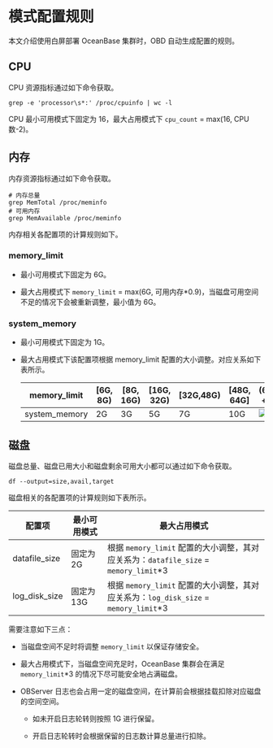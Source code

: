 # 模式配置规则

本文介绍使用白屏部署 OceanBase 集群时，OBD 自动生成配置的规则。

## CPU

CPU 资源指标通过如下命令获取。

```shell
grep -e 'processor\s*:' /proc/cpuinfo | wc -l
```

CPU 最小可用模式下固定为 16，最大占用模式下 `cpu_count` = max(16, CPU 数-2)。

## 内存

内存资源指标通过如下命令获取。

```shell
# 内存总量
grep MemTotal /proc/meminfo
# 可用内存
grep MemAvailable /proc/meminfo
```

内存相关各配置项的计算规则如下。

### memory_limit

* 最小可用模式下固定为 6G。

* 最大占用模式下 `memory_limit` = max(6G, 可用内存*0.9)，当磁盘可用空间不足的情况下会被重新调整，最小值为 6G。

### system_memory

* 最小可用模式下固定为 1G。

* 最大占用模式下该配置项根据 memory_limit 配置的大小调整。对应关系如下表所示。
  
  | memory_limit  | [6G, 8G) | [8G, 16G) | [16G, 32G) | [32G,48G) | [48G, 64G] | (64G, +∞) |
  |---------------|----------|-----------|------------|-----------|------------|-----------|
  | system_memory |  2G      |  3G       |  5G        |  7G       |  10G       | ![1](https://obbusiness-private.oss-cn-shanghai.aliyuncs.com/doc/img/obd/V2.1.0/zh-CN/10.configure-rules-01.png)       |

## 磁盘

磁盘总量、磁盘已用大小和磁盘剩余可用大小都可以通过如下命令获取。

```shell
df --output=size,avail,target
```

磁盘相关的各配置项的计算规则如下表所示。

|  配置项      |  最小可用模式  |  最大占用模式 |
|---------------|---------------|--------------|
| datafile_size | 固定为 2G   | 根据 `memory_limit` 配置的大小调整，其对应关系为：`datafile_size` = `memory_limit`*3 |
| log_disk_size | 固定为 13G   | 根据 `memory_limit` 配置的大小调整，其对应关系为：`log_disk_size` = `memory_limit`*3 |

需要注意如下三点：

* 当磁盘空间不足时将调整 `memory_limit` 以保证存储安全。

* 最大占用模式下，当磁盘空间充足时，OceanBase 集群会在满足 `memory_limit`*3 的情况下尽可能安全地占满磁盘。

* OBServer 日志也会占用一定的磁盘空间，在计算前会根据挂载扣除对应磁盘的空间空间。

  * 如未开启日志轮转则按照 1G 进行保留。

  * 开启日志轮转时会根据保留的日志数计算总量进行扣除。
